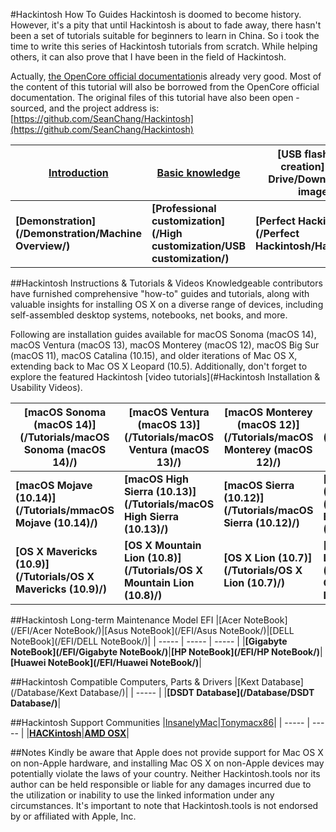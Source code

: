 #Hackintosh How To Guides
Hackintosh is doomed to become history. However, it's a pity that until Hackintosh is about to fade away, there hasn't been a set of tutorials suitable for beginners to learn in China. So i took the time to write this series of Hackintosh tutorials from scratch. While helping others, it can also prove that I have been in the field of Hackintosh.

Actually, [the OpenCore official documentation](https://dortania.github.io/OpenCore-Install-Guide/)is already very good. Most of the content of this tutorial will also be borrowed from the OpenCore official documentation. The original files of this tutorial have also been open - sourced, and the project address is:[https://github.com/SeanChang/Hackintosh](https://github.com/SeanChang/Hackintosh)


|[Introduction](/Introduction/Background/)|[Basic knowledge](/Basic/Introduction/)|[USB flash drive creation](/USB Drive/Download the image/)|[Preparation](/Preparation/BIOS settings/)| [OpenCore Configuration](/OC Config/Quiks/) |
| ----- | ----- | ----- | ----- | ----- |
|**[Demonstration](/Demonstration/Machine Overview/)**|**[Professional customization](/High customization/USB customization/)**|**[Perfect Hackintosh](/Perfect Hackintosh/Hackintosh/)**|**[OpenCore Error Troubleshooting](/OC Error Troubleshooting/Abnormal Log/)**|**[FAQ](/FAQ/Question list/)**|

##Hackintosh Instructions & Tutorials & Videos
Knowledgeable contributors have furnished comprehensive "how-to" guides and tutorials, along with valuable insights for installing OS X on a diverse range of devices, including self-assembled desktop systems, notebooks, net books, and more.

Following are installation guides available for macOS Sonoma (macOS 14), macOS Ventura (macOS 13), macOS Monterey (macOS 12), macOS Big Sur (macOS 11), macOS Catalina (10.15), and older iterations of Mac OS X, extending back to Mac OS X Leopard (10.5). Additionally, don't forget to explore the featured Hackintosh [video tutorials](#Hackintosh Installation & Usability Videos).

|[macOS Sonoma (macOS 14)](/Tutorials/macOS Sonoma (macOS 14)/)|[macOS Ventura (macOS 13)](/Tutorials/macOS Ventura (macOS 13)/)|[macOS Monterey (macOS 12)](/Tutorials/macOS Monterey (macOS 12)/)|[macOS Big Sur (macOS 11)](/Tutorials/macOS Big Sur (macOS 11)/)|[macOS Catalina (10.15)](/Tutorials/macOS Catalina (10.15)/)|
| ----- | ----- | ----- | ----- | ----- |
|**[macOS Mojave (10.14)](/Tutorials/mmacOS Mojave (10.14)/)**|**[macOS High Sierra (10.13)](/Tutorials/macOS High Sierra (10.13)/)**|**[macOS Sierra (10.12)](/Tutorials/macOS Sierra (10.12)/)**|**[OS X El Capitan (10.11)](/Tutorials/OS X El Capitan (10.11)/)**|**[OS X Yosemite (10.10)](/Tutorials/OS X Yosemite (10.10)/)**|
|**[OS X Mavericks (10.9)](/Tutorials/OS X Mavericks (10.9)/)**|**[OS X Mountain Lion (10.8)](/Tutorials/OS X Mountain Lion (10.8)/)**|**[OS X Lion (10.7)](/Tutorials/OS X Lion (10.7)/)**|**[Mac OS X Snow Leopard (10.6)](/Tutorials/Mac OS X Snow Leopard (10.6)/)**|**[Mac OS X Leopard (10.5)](/Tutorials/Mac OS X Leopard (10.5)/)**|

##Hackintosh Long-term Maintenance Model EFI
|[Acer NoteBook](/EFI/Acer NoteBook/)|[Asus NoteBook](/EFI/Asus NoteBook/)|[DELL NoteBook](/EFI/DELL NoteBook/)|
| ----- | ----- | ----- |
|**[Gigabyte NoteBook](/EFI/Gigabyte NoteBook/)**|**[HP NoteBook](/EFI/HP NoteBook/)**|**[Huawei NoteBook](/EFI/Huawei NoteBook/)**|

##Hackintosh Compatible Computers, Parts & Drivers
|[Kext Database](/Database/Kext Database/)|
| ----- |
|**[DSDT Database](/Database/DSDT Database/)**|

##Hackintosh Support Communities
|[InsanelyMac](https://www.insanelymac.com/forum/)|[Tonymacx86](https://www.tonymacx86.com/forum.php)|
| ----- | ----- |
|**[HACKintosh](https://www.reddit.com/r/hackintosh)**|**[AMD OSX](https://forum.amd-osx.com/index.php)**|

##Notes
Kindly be aware that Apple does not provide support for Mac OS X on non-Apple hardware, and installing Mac OS X on non-Apple devices may potentially violate the laws of your country. Neither Hackintosh.tools nor its author can be held responsible or liable for any damages incurred due to the utilization or inability to use the linked information under any circumstances. It's important to note that Hackintosh.tools is not endorsed by or affiliated with Apple, Inc.